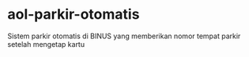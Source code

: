 # aol-parkir-otomatis
Sistem parkir otomatis di BINUS yang memberikan nomor tempat parkir setelah mengetap kartu
